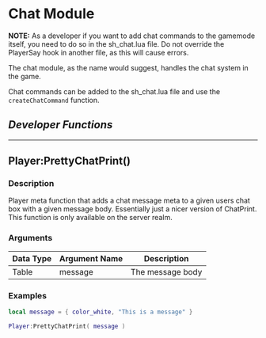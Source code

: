 # **Chat Module**

**NOTE:** As a developer if you want to add chat commands to the gamemode itself, you need to do so in the sh_chat.lua file. Do not override the PlayerSay hook in another file, as this will cause errors.

The chat module, as the name would suggest, handles the chat system in the game.

Chat commands can be added to the sh_chat.lua file and use the `createChatCommand` function.

## ***Developer Functions***
---
## Player:PrettyChatPrint()

### Description

Player meta function that adds a chat message meta to a given users chat box with a given message body. Essentially just a nicer version of ChatPrint. This function is only available on the server realm.

### Arguments

| Data Type 	| Argument Name 	| Description                                                           	|
|-----------	|---------------	|-----------------------------------------------------------------------	|
| Table     	| message       	| The message body                                                      	|

### Examples

```lua
local message = { color_white, "This is a message" }

Player:PrettyChatPrint( message )
```
